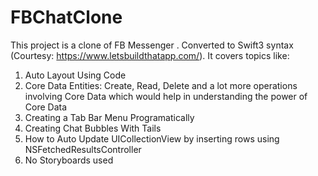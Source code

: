 # FBChatClone
This project is a clone of FB Messenger . Converted to Swift3 syntax (Courtesy: https://www.letsbuildthatapp.com/). It covers topics like:
1) Auto Layout Using Code
2) Core Data Entities: Create, Read, Delete and a lot more operations involving Core Data which would help in understanding the power of Core Data
3) Creating a Tab Bar Menu Programatically
4) Creating Chat Bubbles With Tails
5) How to Auto Update UICollectionView by inserting rows using NSFetchedResultsController 
6) No Storyboards used
